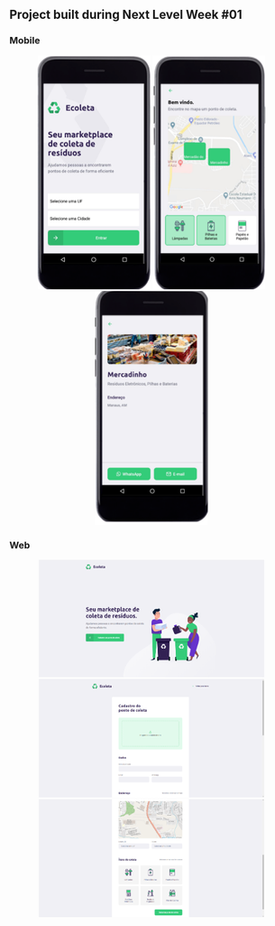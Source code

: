 ## Project built during Next Level Week #01

### Mobile

<p align="center">
  <img alt="NextLevelWeek" title="#NextLevelWeek" src="./assets/mobile-home.png" width="200px">

  <img alt="NextLevelWeek" title="#NextLevelWeek" src="./assets/mobile-points.png" width="200px">

  <img alt="NextLevelWeek" title="#NextLevelWeek" src="./assets/mobile-detail.png" width="200px">
</p>

### Web

<p align="center">
  <img alt="NextLevelWeek" title="#NextLevelWeek" src="./assets/web-home.png" width="400px">

  <img alt="NextLevelWeek" title="#NextLevelWeek" src="./assets/create-point-1.png" width="400px">

  <img alt="NextLevelWeek" title="#NextLevelWeek" src="./assets/create-point-2.png" width="400px">
</p>